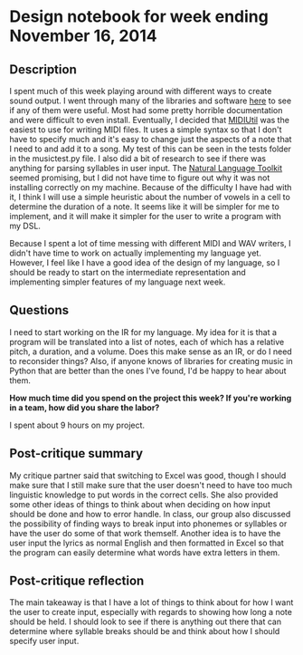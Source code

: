 # Design notebook for week ending November 16, 2014

## Description

I spent much of this week playing around with different ways to create sound output. I went through many of the libraries and software [here](https://wiki.python.org/moin/PythonInMusic) to see if any of them were useful. Most had some pretty horrible documentation and were difficult to even install. Eventually, I decided that [MIDIUtil](https://code.google.com/p/midiutil/) was the easiest to use for writing MIDI files. It uses a simple syntax so that I don't have to specify much and it's easy to change just the aspects of a note that I need to and add it to a song. My test of this can be seen in the tests folder in the musictest.py file. I also did a bit of research to see if there was anything for parsing syllables in user input. The [Natural Language Toolkit](http://www.nltk.org/index.html) seemed promising, but I did not have time to figure out why it was not installing correctly on my machine. Because of the difficulty I have had with it, I think I will use a simple heuristic about the number of vowels in a cell to determine the duration of a note. It seems like it will be simpler for me to implement, and it will make it simpler for the user to write a program with my DSL.

Because I spent a lot of time messing with different MIDI and WAV writers, I didn't have time to work on actually implementing my language yet. However, I feel like I have a good idea of the design of my language, so I should be ready to start on the intermediate representation and implementing simpler features of my language next week.

## Questions

I need to start working on the IR for my language. My idea for it is that a program will be translated into a list of notes, each of which has a relative pitch, a duration, and a volume. Does this make sense as an IR, or do I need to reconsider things? Also, if anyone knows of libraries for creating music in Python that are better than the ones I've found, I'd be happy to hear about them.

**How much time did you spend on the project this week? If you're working in a
team, how did you share the labor?**

I spent about 9 hours on my project.

## Post-critique summary

My critique partner said that switching to Excel was good, though I should make sure that I still make sure that the user doesn't need to have too much linguistic knowledge to put words in the correct cells. She also provided some other ideas of things to think about when deciding on how input should be done and how to error handle. In class, our group also discussed the possibility of finding ways to break input into phonemes or syllables or have the user do some of that work themself. Another idea is to have the user input the lyrics as normal English and then formatted in Excel so that the program can easily determine what words have extra letters in them.

## Post-critique reflection

The main takeaway is that I have a lot of things to think about for how I want the user to create input, especially with regards to showing how long a note should be held. I should look to see if there is anything out there that can determine where syllable breaks should be and think about how I should specify user input.
